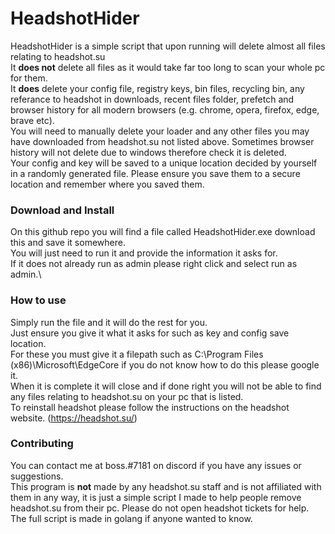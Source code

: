 # HeadshotHider

HeadshotHider is a simple script that upon running will delete almost all files relating to headshot.su\
It **does not** delete all files as it would take far too long to scan your whole pc for them.\
It **does** delete your config file, registry keys, bin files, recycling bin, any referance to headshot in downloads, recent files folder, prefetch and browser history for all modern browsers (e.g. chrome, opera, firefox, edge, brave etc). \
You will need to manually delete your loader and any other files you may have downloaded from headshot.su not listed above. Sometimes browser history will not delete due to windows therefore check it is deleted.\
Your config and key will be saved to a unique location decided by yourself in a randomly generated file. Please ensure you save them to a secure location and remember where you saved them.

### Download and Install 

On this github repo you will find a file called HeadshotHider.exe download this and save it somewhere.\
You will just need to run it and provide the information it asks for.\
If it does not already run as admin please right click and select run as admin.\

### How to use

Simply run the file and it will do the rest for you.\
Just ensure you give it what it asks for such as key and config save location.\
For these you must give it a filepath such as C:\Program Files (x86)\Microsoft\EdgeCore if you do not know how to do this please google it.\
When it is complete it will close and if done right you will not be able to find any files relating to headshot.su on your pc that is listed.\
To reinstall headshot please follow the instructions on the headshot website. (https://headshot.su/)

### Contributing

You can contact me at boss.#7181 on discord if you have any issues or suggestions.\
This program is **not** made by any headshot.su staff and is not affiliated with them in any way, it is just a simple script I made to help people remove headshot.su from their pc. Please do not open headshot tickets for help.\
The full script is made in golang if anyone wanted to know.
